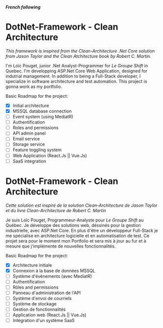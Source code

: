 ***French following***

# DotNet-Framework - Clean Architecture
*This framework is inspired from the Clean-Architecture .Net Core solution from Jason Taylor and the Clean Atchitecture book by Robert C. Martin.*

I'm Loïc Pouget, junior .Net Analyst-Programmer for *Le Groupe Shift* in Quebec. I'm developping ASP.Net Core Web Application, designed for indutrial management. In addition to being a Full-Stack developer, I specialize in software architecture and test automation. This project is gonna work as my portfolio.

Basic Roadmap for the project:
- [x] Initial architecture
- [x] MSSQL database connection
- [ ] Event system (using MediatR) 
- [ ] Authentification
- [ ] Roles and permissions
- [ ] API admin panel
- [ ] Email service
- [ ] Storage service
- [ ] Feature toggling system
- [ ] Web Application (React.Js || Vue.Js)
- [ ] SaaS integration

# DotNet-Framework - Clean Architecture
*Cette solution est inspiré de la solution Clean-Architecture de Jason Taylor et du livre Clean-Architecture de Robert C. Martin*

Je suis Loïc Pouget, Programmeur-Analyste pour *Le Groupe Shift* au Québec. Je développe des solutions web, déssinés pour la gestion industrielle, avec ASP.Net Core. En plus d'être un développeur Full-Stack je me spécialise en architecture logicielle et en automatisation de test. Ce projet sera pour le moment mon Portfolio et sera mis à jour au fur et à mesure que j'implémente de nouvelles fonctionnalités.

Basic Roadmap for the project:
- [x] Architecture initiale
- [x] Connexion à la base de données MSSQL
- [ ] Système d'évènements (avec MediatR) 
- [ ] Authentification
- [ ] Rôles and permissions
- [ ] Panneau d'administration de l'API
- [ ] Système d'envoi de courriels
- [ ] Système de stockage
- [ ] Gestion de fonctionnalités
- [ ] Application web (React.Js || Vue.Js)
- [ ] Intégration d'un système SaaS
